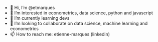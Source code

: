 - 👋 Hi, I’m @etmarques
- 👀 I’m interested in econometrics, data science, python and javascript
- 🌱 I’m currently learning devs 
- 💞️ I’m looking to collaborate on data science, machine learning and econometrics
- 📫 How to reach me: etienne-marques (linkedin)

<!---
etmarques/etmarques is a ✨ special ✨ repository because its `README.md` (this file) appears on your GitHub profile.
You can click the Preview link to take a look at your changes.
--->
